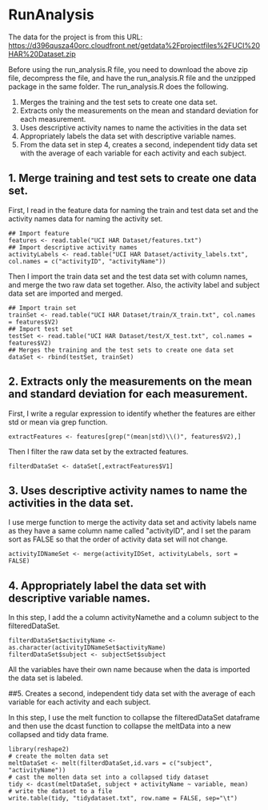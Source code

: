 RunAnalysis
===========

The data for the project is from this URL: https://d396qusza40orc.cloudfront.net/getdata%2Fprojectfiles%2FUCI%20HAR%20Dataset.zip 

Before using the run_analysis.R file, you need to download the above zip file, decompress the file, and have the run_analysis.R file and the unzipped package in the same folder.
The run_analysis.R does the following. 
1. Merges the training and the test sets to create one data set.
2. Extracts only the measurements on the mean and standard deviation for each measurement. 
3. Uses descriptive activity names to name the activities in the data set
4. Appropriately labels the data set with descriptive variable names. 
5. From the data set in step 4, creates a second, independent tidy data set with the average of each variable for each activity and each subject.

## 1. Merge training and test sets to create one data set.

First, I read in the feature data for naming the train and test data set and the activity names data for naming the activity set.

    ## Import feature
    features <- read.table("UCI HAR Dataset/features.txt")
    ## Import descriptive activity names
    activityLabels <- read.table("UCI HAR Dataset/activity_labels.txt", col.names = c("activityID", "activityName"))

Then I import the train data set and the test data set with column names, and merge the two raw data set together. Also, the activity label and subject data set are imported and merged.

    ## Import train set
    trainSet <- read.table("UCI HAR Dataset/train/X_train.txt", col.names = features$V2)
    ## Import test set
    testSet <- read.table("UCI HAR Dataset/test/X_test.txt", col.names = features$V2)
    ## Merges the training and the test sets to create one data set
    dataSet <- rbind(testSet, trainSet)

## 2. Extracts only the measurements on the mean and standard deviation for each measurement.

First, I write a regular expression to identify whether the features are either std or mean via grep function.

    extractFeatures <- features[grep("(mean|std)\\()", features$V2),]

Then I filter the raw data set by the extracted features.

    filterdDataSet <- dataSet[,extractFeatures$V1]

## 3. Uses descriptive activity names to name the activities in the data set.

I use merge function to merge the activity data set and activity labels name as they have a same column name called "activityID", and I set the param sort as FALSE so that the order of activity data set will not change.

    activityIDNameSet <- merge(activityIDSet, activityLabels, sort = FALSE)

## 4. Appropriately label the data set with descriptive variable names.

In this step, I add the a column activityNamethe and a column subject to the filteredDataSet.

    filterdDataSet$activityName <- as.character(activityIDNameSet$activityName)
    filterdDataSet$subject <- subjectSet$subject
    
All the variables have their own name because when the data is imported the data set is labeled.

##5. Creates a second, independent tidy data set with the average of each variable for each activity and each subject.

In this step, I use the melt function to collapse the filteredDataSet dataframe and then use the dcast function to collapse the meltData into a new collapsed and tidy data frame.

    library(reshape2)
    # create the molten data set
    meltDataSet <- melt(filterdDataSet,id.vars = c("subject", "activityName"))
    # cast the molten data set into a collapsed tidy dataset
    tidy <- dcast(meltDataSet, subject + activityName ~ variable, mean)
    # write the dataset to a file
    write.table(tidy, "tidydataset.txt", row.name = FALSE, sep="\t")
